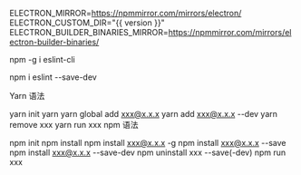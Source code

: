 ELECTRON_MIRROR=https://npmmirror.com/mirrors/electron/
ELECTRON_CUSTOM_DIR="{{ version }}"
ELECTRON_BUILDER_BINARIES_MIRROR=https://npmmirror.com/mirrors/electron-builder-binaries/



npm -g i eslint-cli

npm i eslint --save-dev




Yarn 语法

yarn init
yarn
yarn global add xxx@x.x.x
yarn add xxx@x.x.x --dev
yarn remove xxx
yarn run xxx
npm 语法

npm init
npm install
npm install xxx@x.x.x -g
npm install xxx@x.x.x --save
npm install xxx@x.x.x --save-dev
npm uninstall xxx --save(-dev)
npm run xxx
